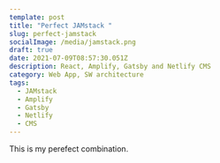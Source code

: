 ```yaml
---
template: post
title: "Perfect JAMstack "
slug: perfect-jamstack
socialImage: /media/jamstack.png
draft: true
date: 2021-07-09T08:57:30.051Z
description: React, Amplify, Gatsby and Netlify CMS
category: Web App, SW architecture
tags:
  - JAMstack
  - Amplify
  - Gatsby
  - Netlify
  - CMS
---
```

This is my perefect combination.